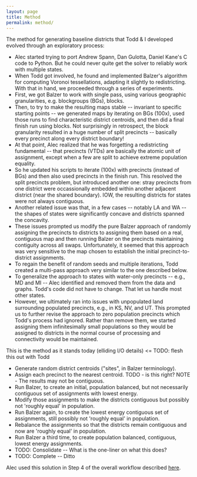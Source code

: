 ```yaml
---
layout: page
title: Method
permalink: method/
---
```


The method for generating baseline districts that Todd & I 
developed evolved through an exploratory process:

-   Alec started trying to port Andrew Spann, Dan Gulotta, Daniel Kane's C code to Python. 
    But he could never quite get the solver to reliably work with multiple states.
-   When Todd got involved, he found and implemented Balzer's algorithm for computing Voronoi tessellations, 
    adapting it slightly to redistricting. With that in hand, we proceeded through a series of experiments.
-   First, we got Balzer to work with single pass, using various geographic granularities, e.g. blockgroups (BGs), blocks.
-   Then, to try to make the resulting maps stable -- invariant to specific starting points -- we generated maps by iterating on 
    BGs (100x), used those runs to find characteristic district centroids, and then did a final finish run using blocks. 
    Not surprisingly in retrospect, the block granularity resulted in a huge number of split precincts -- basically every precinct along every district boundary!
-   At that point, Alec realized that he was forgetting a redistricting fundamental -- that precincts (VTDs) are basically the atomic unit 
    of assignment, except when a few are split to achieve extreme population equality.
-   So he updated his scripts to iterate (100x) with precincts (instead of BGs) and then also used precincts in the finish run. 
    This resolved the split precincts problem, but introduced another one: stray precincts from one district were occassionally embedded within another adjacent district (near the shared boundary). IOW, the resulting districts for states were not always contiguous.
-   Another related issue was that, in a few cases -- notably LA and WA -- the shapes of states were significantly concave and
    districts spanned the concavity.
-   These issues prompted us modify the pure Balzer approach of randomly assigning the precincts to districts to assigning them 
    based on a real, contiguous map and then running Balzer on the precincts maintaining contiguity across all swaps. 
    Unfortunately, it seemed that this approach was very sensitive to the map chosen to establish the initial precinct-to-district assignments.
-   To regain the benefit of random seeds and multiple iterations, Todd created a multi-pass approach very similar to the one
    described below.
-   To generalize the approach to states with water-only precincts -- e.g., MD and MI -- Alec identified and removed them
    from the data and graphs. Todd's code did not have to change. That let us handle most other states.
-   However, we ultimately ran into issues with unpopulated land surrounding populated precincts, e.g., in KS, NV, and UT. 
    This prompted us to further revise the approach to zero population precincts which Todd's process had ignored. 
    Rather than remove them, we started assigning them infinitesimally small populations so they would be assigned to districts in the normal course of processing
    and connectivity would be maintained.
    
This is the method as it stands today (elliding I/O details) <= TODO: flesh this out with Todd

-   Generate random district centroids ("sites", in Balzer terminology).
-   Assign each precinct to the nearest centroid. TODO - is this right? NOTE - The results may not be contiguous.
-   Run Balzer, to create an initial, population balanced, but not necessarily contiguous set of assignments with lowest energy.
-   Modify those assignments to make the districts contiguous but possibly not 'roughly equal' in population.
-   Run Balzer again, to create the lowest energy contiguous set of assignments, still possibly not 'roughly equal' in population.
-   Rebalance the assignments so that the districts remain contiguous and now are 'roughly equal' in population.
-   Run Balzer a third time, to create population balanced, contiguous, lowest energy assignments.
-   TODO: Consolidate -- What is the one-liner on what this does?
-   TODO: Complete -- Ditto

Alec used this solution in Step 4 of the overall workflow described [here](workflow.md).

